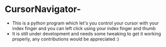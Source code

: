 # CursorNavigator-
- This is a python program which let's you control your cursor with your index finger and you can left click using your index finger and thumb 
- It is still under development and needs some tweaking to get it working properly, any contributions would be appreciated :) 
